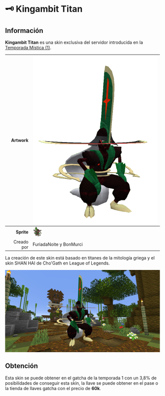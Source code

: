 # 🗝️ Kingambit Titan
## Información

**Kingambit Titan** es una skin exclusiva del servidor introducida en la [Temporada Mística (1)](./).

|                     **Artwork** | ![Artwork de Kingambit Titan](../../images/pokemon/temporada-1/Titan.png)                                                                                    |
| ------------------------------: | -------------------------------------------------------------------------------------------------------------------------------------- |
|                  **Sprite** | ![Sprite de Kingambit Titan](../../images/pokemon/temporada-1/titan-sprite.png)                                                        |                                                                                                             |
|                      Creado por | FuriadaNoite y BonMurci                                                                                                                |

La creación de este skin está basado en titanes de la mitología griega y el skin SHAN HAI de Cho'Gath en League of Legends.

![Formas de Kingambit Titan](../../images/pokemon/temporada-1/titan-formas.png)

## Obtención

Esta skin se puede obtener en el gatcha de la temporada 1 con un 3,8% de posibilidades de conseguir esta skin, la llave se puede obtener en el pase o la tienda de llaves gatcha con el precio de **60k**.
